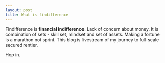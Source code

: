 ```yaml
---
layout: post
title: What is findifference
---
```

Findifference is **financial indifference**. Lack of concern about money. 
It is combination of sets - skill set, mindset and set of assets. Making a fortune is a marathon not sprint. This blog is livestream of my journey to full-scale secured rentier.

Hop in.
